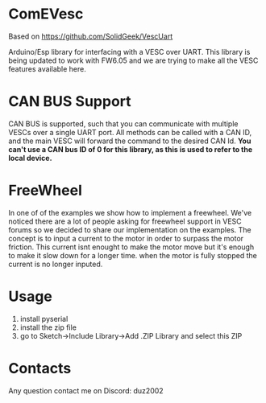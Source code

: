 # ComEVesc

Based on https://github.com/SolidGeek/VescUart

Arduino/Esp library for interfacing with a VESC over UART. 
This library is being updated to work with FW6.05 and we are trying to make all the VESC features available here.

# CAN BUS Support

CAN BUS is supported, such that you can communicate with multiple VESCs over a single UART port. All methods can be called with a CAN ID, and the main VESC will forward the command to the desired CAN Id.
**You can't use a CAN bus ID of 0 for this library, as this is used to refer to the local device.**

# FreeWheel

In one of of the examples we show how to implement a freewheel. We've noticed there are a lot of people asking for freewheel support in VESC forums so we decided to share our implementation on the examples. The concept is to input a current to the motor in order to surpass the motor friction. This current isnt enought to make the motor move but it's enough to make it slow down for a longer time. when the motor is fully stopped the current is no longer inputed.

# Usage

1. install pyserial
2. install the zip file
3. go to Sketch->Include Library->Add .ZIP Library and select this ZIP

# Contacts

Any question contact me on Discord: duz2002